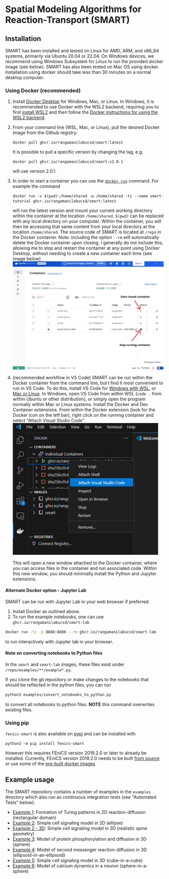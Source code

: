 # Spatial Modeling Algorithms for Reaction-Transport (SMART)

## Installation

SMART has been installed and tested on Linux for AMD, ARM, and x86_64 systems, primarily via Ubuntu 20.04 or 22.04.
On Windows devices, we recommend using Windows Subsystem for Linux to run the provided docker image (see below).
SMART has also been tested on Mac OS using docker.
Installation using docker should take less than 30 minutes on a normal desktop computer.

### Using Docker (recommended)

1. Install [Docker Desktop](https://www.docker.com/products/docker-desktop/) for Windows, Mac, or Linux. In Windows, it is recommended to use Docker with the WSL2 backend, requiring you to first [install WSL2](https://learn.microsoft.com/en-us/windows/wsl/install) and then follow the [Docker instructions for using the WSL2 backend](https://docs.docker.com/desktop/features/wsl/).
2. From your command line (WSL, Mac, or Linux), pull the desired Docker image from the Github registry:
    ```
    docker pull ghcr.io/rangamanilabucsd/smart:latest
    ```
    It is possible to pull a specific version by changing the tag, e.g.
    ```
    docker pull ghcr.io/rangamanilabucsd/smart:v2.0.1
    ```
    will use version 2.0.1.

3.  In order to start a container you can use the [`docker run`](https://docs.docker.com/engine/reference/commandline/run/) command. For example the command
    ```
    docker run -v $(pwd):/home/shared -w /home/shared -ti --name smart-tutorial ghcr.io/rangamanilabucsd/smart:latest
    ```
    will run the latest version and mount your current working directory within the container at the location `/home/shared`.
    `$(pwd)` can be replaced with any local directory on your computer. Within the container, you will then be accessing that same content from your local directory at the location `/home/shared`.
    The source code of SMART is located at `/repo` in the Docker container.
    Note: including the option `--rm` will automatically delete the Docker container upon closing. I generally do not include this, allowing me to stop and restart the container at any point using Docker Desktop, without needing to create a new container each time (see image below) ![alt text](image-1.png)

4. (recommended workflow in VS Code) SMART can be run within the Docker container from the command line, but I find it most convenient to run in VS Code. To do this, install VS Code for [Windows with WSL](https://learn.microsoft.com/en-us/windows/wsl/tutorials/wsl-vscode), or [Mac or Linux](https://code.visualstudio.com/download). In Windows, open VS Code from within WSL (`code .` from within Ubuntu or other distribution), or simply open the program normally within Mac or Linux systems. Install the Docker and Dev Container extensions. From within the Docker extension (look for the Docker icon on the left bar), right click on the running container and select "Attach Visual Studio Code". ![(Attaching VS Code)](image.png) 

    This will open a new window attached to the Docker container, where you can access files in the container and run associated code. Within this new window, you should minimally install the Python and Jupyter extensions.

#### Alternate Docker option - Jupyter Lab

SMART can be run with Jupyter Lab in your web browser if preferred.

1. Install Docker as outlined above.
2. To run the example notebooks, one can use `ghcr.io/rangamanilabucsd/smart-lab`
```bash
docker run -ti -p 8888:8888 --rm ghcr.io/rangamanilabucsd/smart-lab
```
to run interactively with Jupyter lab in your browser.

#### Note on converting notebooks to Python files
In the `smart` and `smart-lab` images, these files exist under `/repo/examples/**/example*.py`.

If you clone the git repository or make changes to the notebooks that should be reflected in the python files, you can run
```bash
python3 examples/convert_notebooks_to_python.py
```
to convert all notebooks to python files. **NOTE** this command overwrites existing files.

### Using pip
`fenics-smart` is also available on [pypi](https://pypi.org/project/fenics-smart/) and can be installed with
```
python3 -m pip install fenics-smart
```
However this requires FEniCS version 2019.2.0 or later to already be installed. Currently, FEniCS version 2019.2.0 needs to be built [from source](https://bitbucket.org/fenics-project/dolfin/src/master/) or use some of the [pre-built docker images](https://github.com/orgs/scientificcomputing/packages?repo_name=packages)

## Example usage
The SMART repository contains a number of examples in the `examples` directory which also run as continuous integration tests (see "Automated Tests" below):
* [Example 1](https://rangamanilabucsd.github.io/smart/examples/example1/example1.html): Formation of Turing patterns in 2D reaction-diffusion (rectangular domain)
* [Example 2](https://rangamanilabucsd.github.io/smart/examples/example2/example2.html): Simple cell signaling model in 2D (ellipse)
* [Example 2 - 3D](https://rangamanilabucsd.github.io/smart/examples/example2-3d/example2-3d.html): Simple cell signaling model in 3D (realistic spine geometry)
* [Example 3](https://rangamanilabucsd.github.io/smart/examples/example3/example3.html): Model of protein phosphorylation and diffusion in 3D (sphere)
* [Example 4](https://rangamanilabucsd.github.io/smart/examples/example4/example4.html): Model of second messenger reaction-diffusion in 3D (ellipsoid-in-an-ellipsoid)
* [Example 5](https://rangamanilabucsd.github.io/smart/examples/example5/example5.html): Simple cell signaling model in 3D (cube-in-a-cube)
* [Example 6](https://rangamanilabucsd.github.io/smart/examples/example6/example6.html): Model of calcium dynamics in a neuron (sphere-in-a-sphere)
